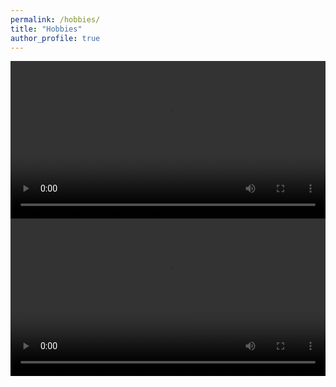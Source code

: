 ```yaml
---
permalink: /hobbies/
title: "Hobbies"
author_profile: true
---
```


<video  style="width: 100%" autoplay>
  <source src="/assets/images/2020diff3.mp4"  type="video/mp4">
</video>
<br> 
<video  style="width: 100%" autoplay>
  <source src="/assets/images/2020.mp4"  type="video/mp4">
</video>
<br> 
<figure style="width: 100%" class="align-center">
  <img src="/assets/images/bedroom3.png" alt="">
</figure>

<figure style="width: 100%" class="align-center">
  <img src="/assets/images/diningroom.png" alt="">
</figure>

<figure style="width: 100%" class="align-center">
  <img src="/assets/images/livingroom.png" alt="">
</figure>


